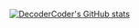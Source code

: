 
<!--
**DecoderCoder/decodercoder** is a ✨ _special_ ✨ repository because its `README.md` (this file) appears on your GitHub profile.

Here are some ideas to get you started:

- 🔭 I’m currently working on ...
- 🌱 I’m currently learning ...
- 👯 I’m looking to collaborate on ...
- 🤔 I’m looking for help with ...
- 💬 Ask me about ...
- 📫 How to reach me: ...
- 😄 Pronouns: ...
- ⚡ Fun fact: ...
-->

[![DecoderCoder's GitHub stats](https://github-readme-stats.vercel.app/api?username=decodercoder)](https://github.com/anuraghazra/github-readme-stats)
